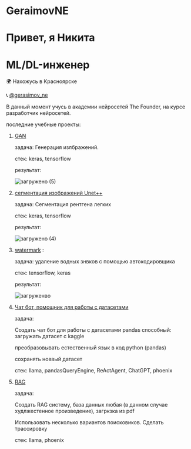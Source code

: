# GeraimovNE
# Привет, я Никита
# ML/DL-инженер

🌍 Нахожусь в Красноярске

📞 [@gerasimov_ne](https://t.me/gerasimov_ne)

В данный момент учусь в академии нейросетей The Founder, на курсе разработчик нейросетей.


последние учебные проекты:

1. [GAN](https://github.com/GerasimovNE/GAN_Fashion_mnis)

   задача: Генерация излбражений.

   стек: keras, tensorflow

   результат:

   ![загружено (5)](https://github.com/user-attachments/assets/ba6c94e6-16af-44e6-8d16-a6829dc7b563)
   
2. [сегментация изображений Unet++](https://github.com/GerasimovNE/Unet)

   задача: Сегментация рентгена легких

   стек: keras, tensorflow

   результат:
   
   ![загружено (4)](https://github.com/user-attachments/assets/836cb24a-1fae-4b61-9b4b-768a84b498cd)
   
3. [watermark](https://github.com/GerasimovNE/watermark) : 

   задача: удаление водных знвков с помощью автокодировщика
   
   стек: tensorflow, keras

   результат:

   ![загруженво](https://github.com/user-attachments/assets/39fffc2b-cc4f-4925-a40c-23239bc3fe5f)

4. [Чат бот, помощник для работы с датасетами](https://github.com/GerasimovNE/Practical-work-2)

   задача:

   Создать чат бот для работы с датасетами pandas способный:
      загружать датасет с kaggle
   
      преобразовывать естественный язык в код python (pandas)
   
      сохранять новвый датасет

   стек: llama, pandasQueryEngine, ReActAgent, ChatGPT, phoenix
   
6. [RAG](https://github.com/GerasimovNE/RAG)

   задача:

   Создать RAG систему, база данных любая (в данном случае худлжестенное произведение), загркзка из pdf

   Использовать несколько вариантов поисковиков. Сделать трассировку

   стек:  llama, phoenix
